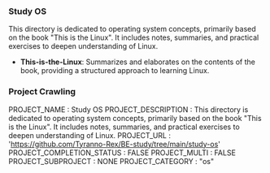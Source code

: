 ### Study OS
This directory is dedicated to operating system concepts, primarily based on the book "This is the Linux". It includes notes, summaries, and practical exercises to deepen understanding of Linux.

- **This-is-the-Linux**: Summarizes and elaborates on the contents of the book, providing a structured approach to learning Linux.

### Project Crawling
PROJECT_NAME : Study OS
PROJECT_DESCRIPTION : This directory is dedicated to operating system concepts, primarily based on the book "This is the Linux". It includes notes, summaries, and practical exercises to deepen understanding of Linux.
PROJECT_URL : 'https://github.com/Tyranno-Rex/BE-study/tree/main/study-os'
PROJECT_COMPLETION_STATUS : FALSE
PROJECT_MULTI : FALSE
PROJECT_SUBPROJECT : NONE
PROJECT_CATEGORY : "os"
